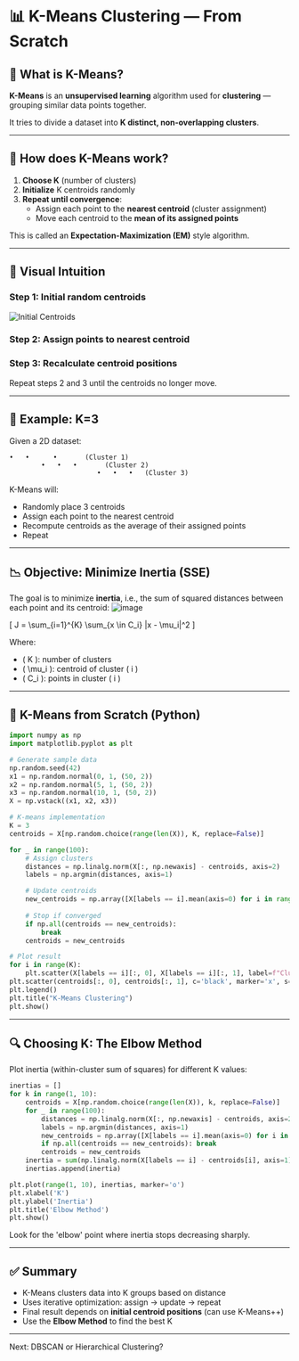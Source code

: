 # 📊 K-Means Clustering — From Scratch 

## 🧠 What is K-Means?

**K-Means** is an **unsupervised learning** algorithm used for **clustering** — grouping similar data points together.

It tries to divide a dataset into **K distinct, non-overlapping clusters**.

---

## 🧮 How does K-Means work?

1. **Choose K** (number of clusters)
2. **Initialize** K centroids randomly
3. **Repeat until convergence**:
   - Assign each point to the **nearest centroid** (cluster assignment)
   - Move each centroid to the **mean of its assigned points**

This is called an **Expectation-Maximization (EM)** style algorithm.

---

## 📌 Visual Intuition

### Step 1: Initial random centroids
![Initial Centroids](https://upload.wikimedia.org/wikipedia/commons/thumb/e/ea/K-means_convergence.gif/400px-K-means_convergence.gif)

### Step 2: Assign points to nearest centroid

### Step 3: Recalculate centroid positions

Repeat steps 2 and 3 until the centroids no longer move.

---

## 🧾 Example: K=3

Given a 2D dataset:

```
•   •      •       (Cluster 1)
        •   •   •       (Cluster 2)
                      •   •   •   (Cluster 3)
```
K-Means will:
- Randomly place 3 centroids
- Assign each point to the nearest centroid
- Recompute centroids as the average of their assigned points
- Repeat

---

## 📉 Objective: Minimize Inertia (SSE)

The goal is to minimize **inertia**, i.e., the sum of squared distances between each point and its centroid:
![image](https://github.com/user-attachments/assets/f94c25fb-8f12-4a79-8f22-d989dcde2063)

\[
J = \sum_{i=1}^{K} \sum_{x \in C_i} \|x - \mu_i\|^2
\]

Where:
- \( K \): number of clusters
- \( \mu_i \): centroid of cluster \( i \)
- \( C_i \): points in cluster \( i \)

---

## 🧮 K-Means from Scratch (Python)

```python
import numpy as np
import matplotlib.pyplot as plt

# Generate sample data
np.random.seed(42)
x1 = np.random.normal(0, 1, (50, 2))
x2 = np.random.normal(5, 1, (50, 2))
x3 = np.random.normal(10, 1, (50, 2))
X = np.vstack((x1, x2, x3))

# K-means implementation
K = 3
centroids = X[np.random.choice(range(len(X)), K, replace=False)]

for _ in range(100):
    # Assign clusters
    distances = np.linalg.norm(X[:, np.newaxis] - centroids, axis=2)
    labels = np.argmin(distances, axis=1)

    # Update centroids
    new_centroids = np.array([X[labels == i].mean(axis=0) for i in range(K)])
    
    # Stop if converged
    if np.all(centroids == new_centroids):
        break
    centroids = new_centroids

# Plot result
for i in range(K):
    plt.scatter(X[labels == i][:, 0], X[labels == i][:, 1], label=f"Cluster {i+1}")
plt.scatter(centroids[:, 0], centroids[:, 1], c='black', marker='x', s=100, label='Centroids')
plt.legend()
plt.title("K-Means Clustering")
plt.show()
```

---

## 🔍 Choosing K: The Elbow Method

Plot inertia (within-cluster sum of squares) for different K values:

```python
inertias = []
for k in range(1, 10):
    centroids = X[np.random.choice(range(len(X)), k, replace=False)]
    for _ in range(100):
        distances = np.linalg.norm(X[:, np.newaxis] - centroids, axis=2)
        labels = np.argmin(distances, axis=1)
        new_centroids = np.array([X[labels == i].mean(axis=0) for i in range(k)])
        if np.all(centroids == new_centroids): break
        centroids = new_centroids
    inertia = sum(np.linalg.norm(X[labels == i] - centroids[i], axis=1).sum() for i in range(k))
    inertias.append(inertia)

plt.plot(range(1, 10), inertias, marker='o')
plt.xlabel('K')
plt.ylabel('Inertia')
plt.title('Elbow Method')
plt.show()
```

Look for the 'elbow' point where inertia stops decreasing sharply.

---

## ✅ Summary

- K-Means clusters data into K groups based on distance
- Uses iterative optimization: assign → update → repeat
- Final result depends on **initial centroid positions** (can use K-Means++)
- Use the **Elbow Method** to find the best K

---

Next: DBSCAN or Hierarchical Clustering?

